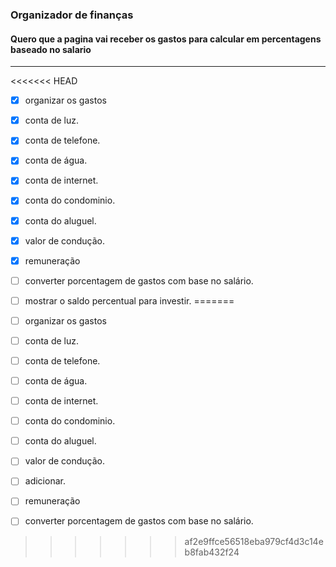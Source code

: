### Organizador de finanças 

#### Quero que a pagina vai receber os gastos para calcular em percentagens baseado no salario

---
<<<<<<< HEAD
- [x] organizar os gastos 

- [x] conta de luz.
- [x] conta de telefone.
- [x] conta de água.
- [x] conta de internet.
- [x] conta do condominio.
- [x] conta do aluguel.
- [x] valor de condução.	


- [x] remuneração 

- [ ] converter porcentagem de gastos com base no salário.

- [ ] mostrar o saldo percentual para investir.
=======
- [ ] organizar os gastos 

- [ ] conta de luz.
- [ ] conta de telefone.
- [ ] conta de água.
- [ ] conta de internet.
- [ ] conta do condominio.
- [ ] conta do aluguel.
- [ ] valor de condução.	
- [ ] adicionar.

- [ ] remuneração 

- [ ] converter porcentagem de gastos com base no salário.
>>>>>>> af2e9ffce56518eba979cf4d3c14eb8fab432f24
